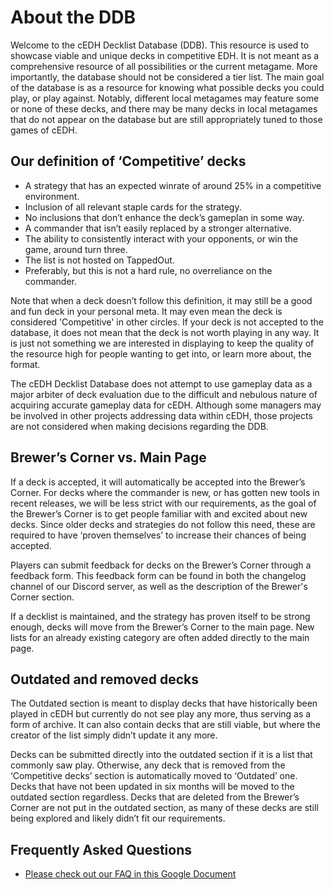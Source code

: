 # About the DDB
Welcome to the cEDH Decklist Database (DDB). This resource is used to showcase viable and unique decks in competitive EDH. It is not meant as a comprehensive resource of all possibilities or the current metagame. More importantly, the database should not be considered a tier list. The main goal of the database is as a resource for knowing what possible decks you could play, or play against. Notably, different local metagames may feature some or none of these decks, and there may be many decks in local metagames that do not appear on the database but are still appropriately tuned to those games of cEDH.


## Our definition of ‘Competitive’ decks
- A strategy that has an expected winrate of around 25% in a competitive environment.
- Inclusion of all relevant staple cards for the strategy.
- No inclusions that don’t enhance the deck’s gameplan in some way.
- A commander that isn’t easily replaced by a stronger alternative.
- The ability to consistently interact with your opponents, or win the game, around turn three.
- The list is not hosted on TappedOut.
- Preferably, but this is not a hard rule, no overreliance on the commander.

Note that when a deck doesn’t follow this definition, it may still be a good and fun deck in your personal meta. It may even mean the deck is considered 'Competitive' in other circles. If your deck is not accepted to the database, it does not mean that the deck is not worth playing in any way. It is just not something we are interested in displaying to keep the quality of the resource high for people wanting to get into, or learn more about, the format.

The cEDH Decklist Database does not attempt to use gameplay data as a major arbiter of deck evaluation due to the difficult and nebulous nature of acquiring accurate gameplay data for cEDH.  Although some managers may be involved in other projects addressing data within cEDH, those projects are not considered when making decisions regarding the DDB.

## Brewer’s Corner vs. Main Page
If a deck is accepted, it will automatically be accepted into the Brewer’s Corner. For decks where the commander is new, or has gotten new tools in recent releases, we will be less strict with our requirements, as the goal of the Brewer’s Corner is to get people familiar with and excited about new decks. Since older decks and strategies do not follow this need, these are required to have ‘proven themselves’ to increase their chances of being accepted.

Players can submit feedback for decks on the Brewer’s Corner through a feedback form. This feedback form can be found in both the changelog channel of our Discord server, as well as the description of the Brewer's Corner section.

If a decklist is maintained, and the strategy has proven itself to be strong enough, decks will move from the Brewer’s Corner to the main page. New lists for an already existing category are often added directly to the main page.

## Outdated and removed decks
The Outdated section is meant to display decks that have historically been played in cEDH but currently do not see play any more, thus serving as a form of archive. It can also contain decks that are still viable, but where the creator of the list simply didn’t update it any more.

Decks can be submitted directly into the outdated section if it is a list that commonly saw play. Otherwise, any deck that is removed from the ‘Competitive decks’ section is automatically moved to ‘Outdated’ one. Decks that have not been updated in six months will be moved to the outdated section regardless. Decks that are deleted from the Brewer’s Corner are not put in the outdated section, as many of these decks are still being explored and likely didn’t fit our requirements. 

## Frequently Asked Questions
- [Please check out our FAQ in this Google Document](https://docs.google.com/document/d/14AmpkuN2-YUcyU3xpyEurGMde_0aMbfQ5PMbLGOqkF4/edit)